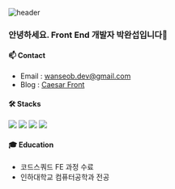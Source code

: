 ![header](https://capsule-render.vercel.app/api?type=venom&color=timeauto&height=100&section=header&text=Caesar&fontColor=f59e0b&fontSize=60&fontAlign=62&fontAlignY=32&desc=&descSize=25&descAlign=85&descAlignY=50)

### 안녕하세요. Front End 개발자 박완섭입니다🦍



#### 📫 Contact
- Email : wanseob.dev@gmail.com
- Blog : [Caesar Front](https://caesar1030.tistory.com/)

#### 🛠️ Stacks
![](https://img.shields.io/badge/JavaScript-F7DF1E?style=for-the-badge&logo=JavaScript&logoColor=white) 
![](https://img.shields.io/badge/TypeScript-007ACC?style=for-the-badge&logo=typescript&logoColor=white)
![](https://img.shields.io/badge/React-20232A?style=for-the-badge&logo=react&logoColor=61DAFB)
![](https://img.shields.io/badge/Next.js-000?logo=nextdotjs&logoColor=fff&style=for-the-badge)

#### 🎓 Education
- 코드스쿼드 FE 과정 수료 
- 인하대학교 컴퓨터공학과 전공
